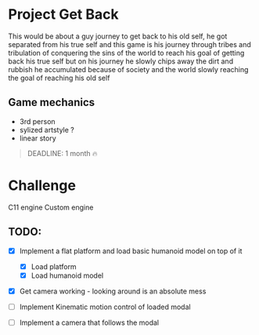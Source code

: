 

# Project Get Back

This would be about a guy journey to get back to his old self,
he got separated from his true self and this game is his journey through
tribes and tribulation of conquering the sins of the world to reach his goal 
of getting back his true self but on his journey he slowly chips away the
dirt and rubbish he accumulated because of society and the world slowly 
reaching the goal of reaching his old self



## Game mechanics

* 3rd person
* sylized artstyle ?
* linear story 


> DEADLINE: 1 month :fire:

# Challenge
C11 engine Custom engine 


## TODO: 

- [x] Implement a flat platform and load basic humanoid model on top of it
    - [x] Load platform
    - [x] Load humanoid model
- [x] Get camera working - looking around is an absolute mess
- [ ] Implement Kinematic motion control of loaded modal
- [ ] Implement a camera that follows the modal

